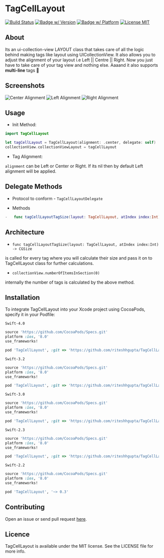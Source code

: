 # TagCellLayout

[![Build Status](https://travis-ci.org/riteshhgupta/TagCellLayout.svg)](https://travis-ci.org/riteshhgupta/TagCellLayout)
[![Badge w/ Version](https://cocoapod-badges.herokuapp.com/v/TagCellLayout/badge.png)](https://cocoapods.org/pods/TagCellLayout)
[![Badge w/ Platform](https://cocoapod-badges.herokuapp.com/p/TagCellLayout/badge.svg)](https://cocoapods.org/pods/TagCellLayout)
[![License MIT](http://img.shields.io/:license-mit-blue.svg)](https://opensource.org/licenses/MIT)

## About

Its an ui-collection-view LAYOUT class that takes care of all the logic behind making tags like layout using UICollectionView. It also allows you to adjust the alignment of your layout i.e Left || Centre || Right. Now you just have to take care of your tag view and nothing else. Aaaand it also supports **multi-line** tags 🚀

## Screenshots

![Center Alignment](/TagCellLayout/Readme_Resources/tag_cc.png)
![Left Alignment](/TagCellLayout/Readme_Resources/tag_ll.png)
![Right Alignment](/TagCellLayout/Readme_Resources/tag_rr.png)

## Usage

- Init Method:

```swift
import TagCellLayout

let tagCellLayout = TagCellLayout(alignment: .center, delegate: self)
collectionView.collectionViewLayout = tagCellLayout
```

- Tag Alignment:

```alignment``` can be Left or Center or Right. If its nil then by default Left alignment will be applied.


## Delegate Methods
- Protocol to conform - `TagCellLayoutDelegate`


- Methods


```swift
- 	func tagCellLayoutTagSize(layout: TagCellLayout, atIndex index:Int) -> CGSize
```

## Architecture

- ```func tagCellLayoutTagSize(layout: TagCellLayout, atIndex index:Int) -> CGSize``` 

is called for every tag where you will calculate their size and pass it on to TagCellLayout class for further calculations.

- ```collectionView.numberOfItemsInSection(0)```

internally the number of tags is calculated by the above method.

## Installation
To integrate TagCellLayout into your Xcode project using CocoaPods, specify it in your Podfile:

`Swift-4.0`

```ruby
source 'https://github.com/CocoaPods/Specs.git'
platform :ios, '8.0'
use_frameworks!

pod 'TagCellLayout', :git => 'https://github.com/riteshhgupta/TagCellLayout.git'
```

`Swift-3.2`

```ruby
source 'https://github.com/CocoaPods/Specs.git'
platform :ios, '8.0'
use_frameworks!

pod 'TagCellLayout', :git => 'https://github.com/riteshhgupta/TagCellLayout.git', :branch => 'swift3.2'
```

`Swift-3.0`

```ruby
source 'https://github.com/CocoaPods/Specs.git'
platform :ios, '8.0'
use_frameworks!

pod 'TagCellLayout', :git => 'https://github.com/riteshhgupta/TagCellLayout.git', :branch => 'swift3.0'
```

`Swift-2.3`

```ruby
source 'https://github.com/CocoaPods/Specs.git'
platform :ios, '8.0'
use_frameworks!

pod 'TagCellLayout', :git => 'https://github.com/riteshhgupta/TagCellLayout.git', :branch => 'swift2.3'
```

`Swift-2.2`

```ruby
source 'https://github.com/CocoaPods/Specs.git'
platform :ios, '8.0'
use_frameworks!

pod 'TagCellLayout', '~> 0.3'
```

## Contributing

Open an issue or send pull request [here](https://github.com/riteshhgupta/TagCellLayout/issues/new).

## Licence

TagCellLayout is available under the MIT license. See the LICENSE file for more info.
